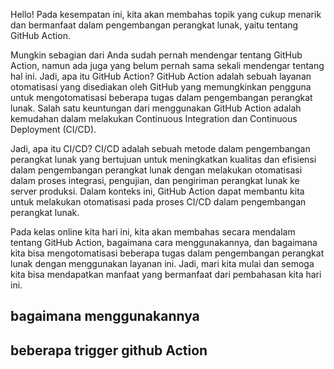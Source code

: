 Hello! Pada kesempatan ini, kita akan membahas topik yang cukup menarik dan bermanfaat dalam pengembangan perangkat lunak, yaitu tentang GitHub Action.

Mungkin sebagian dari Anda sudah pernah mendengar tentang GitHub Action, namun ada juga yang belum pernah sama sekali mendengar tentang hal ini. Jadi, apa itu GitHub Action? GitHub Action adalah sebuah layanan otomatisasi yang disediakan oleh GitHub yang memungkinkan pengguna untuk mengotomatisasi beberapa tugas dalam pengembangan perangkat lunak. Salah satu keuntungan dari menggunakan GitHub Action adalah kemudahan dalam melakukan Continuous Integration dan Continuous Deployment (CI/CD).

Jadi, apa itu CI/CD? CI/CD adalah sebuah metode dalam pengembangan perangkat lunak yang bertujuan untuk meningkatkan kualitas dan efisiensi dalam pengembangan perangkat lunak dengan melakukan otomatisasi dalam proses integrasi, pengujian, dan pengiriman perangkat lunak ke server produksi. Dalam konteks ini, GitHub Action dapat membantu kita untuk melakukan otomatisasi pada proses CI/CD dalam pengembangan perangkat lunak.

Pada kelas online kita hari ini, kita akan membahas secara mendalam tentang GitHub Action, bagaimana cara menggunakannya, dan bagaimana kita bisa mengotomatisasi beberapa tugas dalam pengembangan perangkat lunak dengan menggunakan layanan ini. Jadi, mari kita mulai dan semoga kita bisa mendapatkan manfaat yang bermanfaat dari pembahasan kita hari ini.

## bagaimana menggunakannya
## beberapa trigger github Action
## 
